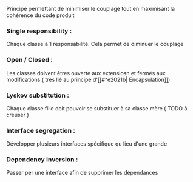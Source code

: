 
Principe permettant de minimiser le couplage tout en maximisant la cohérence du code produit 


### Single responsibility : 
Chaque classe à 1 responsabilité. Cela permet de diminuer le couplage 
### Open / Closed :
Les classes doivent êtres ouverte aux extensiosn et fermés aux modifications ( très lié au principe d'[[#^e2021b| Encapsulation]]) 
### Lyskov substitution :
Chaque classe fille doit pouvoir se substituer à sa classe mère ( TODO à creuser )
### Interface segregation :
Développer plusieurs interfaces spécifique qu lieu d'une grande
### Dependency inversion :
Passer per une interface afin de supprimer les dépendances